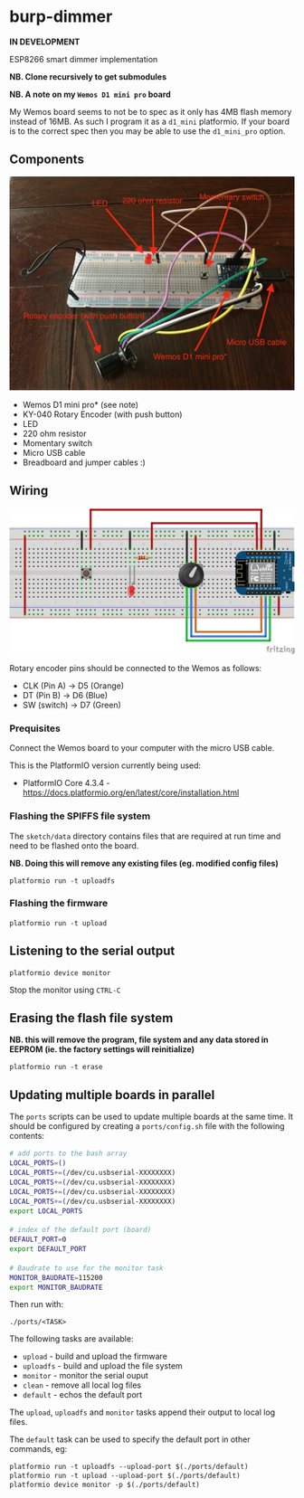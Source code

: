 # burp-dimmer

**IN DEVELOPMENT**

ESP8266 smart dimmer implementation

**NB. Clone recursively to get submodules**

**NB. A note on my `Wemos D1 mini pro` board**

My Wemos board seems to not be to spec as it only has 4MB flash memory instead of 16MB. As such I program it as a `d1_mini` platformio. If your board is to the correct spec then you may be able to use the `d1_mini_pro` option.

## Components

![breadboard](doc/image/breadboard.jpeg)

- Wemos D1 mini pro* (see note)
- KY-040 Rotary Encoder (with push button)
- LED
- 220 ohm resistor
- Momentary switch
- Micro USB cable
- Breadboard and jumper cables :)

## Wiring

![breadboard wiring](doc/image/breadboard_bb.png)

Rotary encoder pins should be connected to the Wemos as follows:

- CLK (Pin A) -> D5 (Orange)
- DT (Pin B) -> D6 (Blue)
- SW (switch) -> D7 (Green)

### Prequisites

Connect the Wemos board to your computer with the micro USB cable.

This is the PlatformIO version currently being used:

- PlatformIO Core 4.3.4 - https://docs.platformio.org/en/latest/core/installation.html

### Flashing the SPIFFS file system

The `sketch/data` directory contains files that are required at run time and need to be flashed onto the board.

**NB. Doing this will remove any existing files (eg. modified config files)**

```
platformio run -t uploadfs
```

### Flashing the firmware

```
platformio run -t upload
```

## Listening to the serial output

```
platformio device monitor
```

Stop the monitor using `CTRL-C`

## Erasing the flash file system

**NB. this will remove the program, file system and any data stored in EEPROM (ie. the factory settings will reinitialize)**

```
platformio run -t erase
```

## Updating multiple boards in parallel

The `ports` scripts can be used to update multiple boards at the same time. It should be configured by creating a `ports/config.sh` file with the following contents:

```bash
# add ports to the bash array
LOCAL_PORTS=()
LOCAL_PORTS+=(/dev/cu.usbserial-XXXXXXXX)
LOCAL_PORTS+=(/dev/cu.usbserial-XXXXXXXX)
LOCAL_PORTS+=(/dev/cu.usbserial-XXXXXXXX)
LOCAL_PORTS+=(/dev/cu.usbserial-XXXXXXXX)
export LOCAL_PORTS

# index of the default port (board)
DEFAULT_PORT=0
export DEFAULT_PORT

# Baudrate to use for the monitor task
MONITOR_BAUDRATE=115200
export MONITOR_BAUDRATE
```

Then run with:

```
./ports/<TASK>
```

The following tasks are available:

- `upload` - build and upload the firmware
- `uploadfs` - build and upload the file system
- `monitor` - monitor the serial ouput
- `clean` - remove all local log files
- `default` - echos the default port

The `upload`, `uploadfs` and `monitor` tasks append their output to local log files.

The `default` task can be used to specify the default port in other commands, eg:

```
platformio run -t uploadfs --upload-port $(./ports/default)
platformio run -t upload --upload-port $(./ports/default)
platformio device monitor -p $(./ports/default)
```
